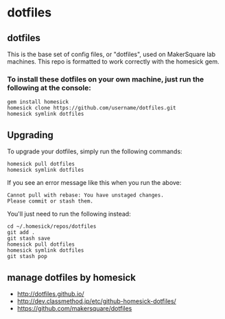 dotfiles
============

## dotfiles
This is the base set of config files, or "dotfiles", used on MakerSquare lab machines. This repo is formatted to work correctly with the homesick gem.

### To install these dotfiles on your own machine, just run the following at the console:

```
gem install homesick
homesick clone https://github.com/username/dotfiles.git
homesick symlink dotfiles
```

## Upgrading

To upgrade your dotfiles, simply run the following commands:

```
homesick pull dotfiles
homesick symlink dotfiles
```

If you see an error message like this when you run the above:

```
Cannot pull with rebase: You have unstaged changes.
Please commit or stash them.
```

You'll just need to run the following instead:

```
cd ~/.homesick/repos/dotfiles
git add .
git stash save
homesick pull dotfiles
homesick symlink dotfiles
git stash pop
```

## manage dotfiles by homesick
* http://dotfiles.github.io/
* http://dev.classmethod.jp/etc/github-homesick-dotfiles/
* https://github.com/makersquare/dotfiles
